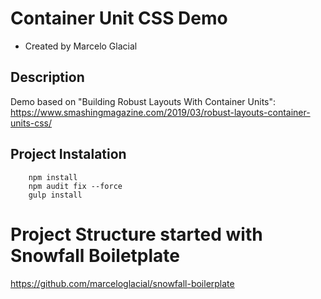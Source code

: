# Container Unit CSS Demo

* Created by Marcelo Glacial

## Description

Demo based on "Building Robust Layouts With Container Units": 
https://www.smashingmagazine.com/2019/03/robust-layouts-container-units-css/

## Project Instalation

```terminal
    npm install 
    npm audit fix --force
    gulp install
```

# Project Structure started with Snowfall Boiletplate

https://github.com/marceloglacial/snowfall-boilerplate
